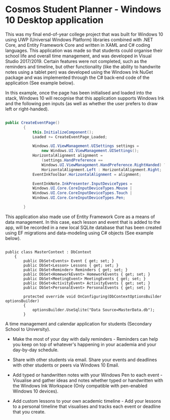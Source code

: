 # Cosmos Student Planner - Windows 10 Desktop application

This was my final end-of-year college project that was built for Windows 10 using UWP (Universal Windows Platform) libraries combined with .NET Core, and Entity Framework Core and written in XAML and C# coding languages. This application was made so that students could organise their school life and overall time management, and was developed in Visual Studio 2017/2019. Certain features were not completed, such as the reminders and timeline, but other functionality (like the ability to handwrite notes using a tablet pen) was developed using the Windows Ink NuGet package and was implemented through the C# back-end code of the application (See example below).

In this example, once the page has been initialised and loaded into the stack, Windows 10 will recognise that this application supports Windows Ink and the following pen inputs (as well as whether the user prefers to draw left or right-handed).

```c#

public CreateEventPage()
        {
            this.InitializeComponent();
            Loaded += CreateEventPage_Loaded;

            Windows.UI.ViewManagement.UISettings settings =
                new Windows.UI.ViewManagement.UISettings();
            HorizontalAlignment alignment =
                (settings.HandPreference ==
                Windows.UI.ViewManagement.HandPreference.RightHanded) ?
                HorizontalAlignment.Left : HorizontalAlignment.Right;
            EventInkToolbar.HorizontalAlignment = alignment;

            EventInkNote.InkPresenter.InputDeviceTypes =
            Windows.UI.Core.CoreInputDeviceTypes.Mouse |
            Windows.UI.Core.CoreInputDeviceTypes.Touch |
            Windows.UI.Core.CoreInputDeviceTypes.Pen;

        }
```

This application also made use of Entity Framework Core as a means of data management. In this case, each lesson and event that is added to the app, will be recorded in a new local SQLite database that has been created using EF migrations and data-modeling using C# objects (See example below).

```

public class MasterContext : DbContext
    {
        public DbSet<Events> Event { get; set; }
        public DbSet<Lesson> Lessons { get; set; }
        public DbSet<Reminder> Reminders { get; set; }
        public DbSet<HomeworkEvent> HomeworkEvents { get; set; }
        public DbSet<MeetingEvent> MeetingEvents { get; set; }
        public DbSet<ActivityEvent> ActivityEvents { get; set; }
        public DbSet<PersonalEvent> PersonalEvents { get; set; }

        protected override void OnConfiguring(DbContextOptionsBuilder optionsBuilder)
        {
            optionsBuilder.UseSqlite("Data Source=MasterData.db");
        }
```


A time management and calendar application for students (Secondary School to University).


* Make the most of your day with daily reminders - Reminders can help you keep on top of whatever's happening in your academia and your day-by-day schedule.


* Share with other students via email. Share your events and deadlines with other students or peers via Windows 10 Email.


* Add typed or handwritten notes with your Windows Pen to each event - Visualise and gather ideas and notes whether typed or handwritten with the Windows Ink Workspace (Only compatible with pen-enabled Windows 10 devices).


* Add custom lessons to your own academic timeline - Add your lessons to a personal timeline that visualises and tracks each event or deadline that you create.
